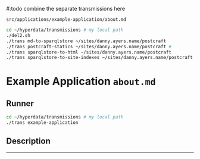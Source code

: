 #:todo combine the separate transmissions here

`src/applications/example-application/about.md`

```sh
cd ~/hyperdata/transmissions # my local path
./del2.sh
./trans md-to-sparqlstore ~/sites/danny.ayers.name/postcraft
./trans postcraft-statics ~/sites/danny.ayers.name/postcraft #
./trans sparqlstore-to-html ~/sites/danny.ayers.name/postcraft
./trans sparqlstore-to-site-indexes ~/sites/danny.ayers.name/postcraft
```

# Example Application `about.md`

## Runner

```sh
cd ~/hyperdata/transmissions # my local path
./trans example-application
```

## Description

---
